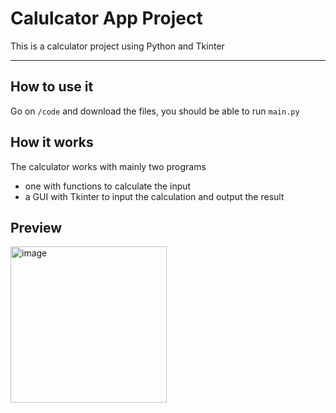 # Calulcator App Project

This is a calculator project using Python and Tkinter

---
## How to use it
Go on `/code` and download the files, you should be able to run `main.py`

## How it works
The calculator works with mainly two programs
- one with functions to calculate the input
- a GUI with Tkinter to input the calculation and output the result

## Preview
<img src="https://i.ibb.co/3dGJWxJ/image.png" alt="image" width="250">
